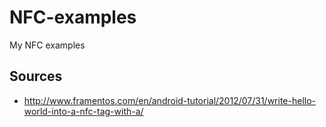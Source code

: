 NFC-examples
============

My NFC examples


## Sources ##

* http://www.framentos.com/en/android-tutorial/2012/07/31/write-hello-world-into-a-nfc-tag-with-a/
